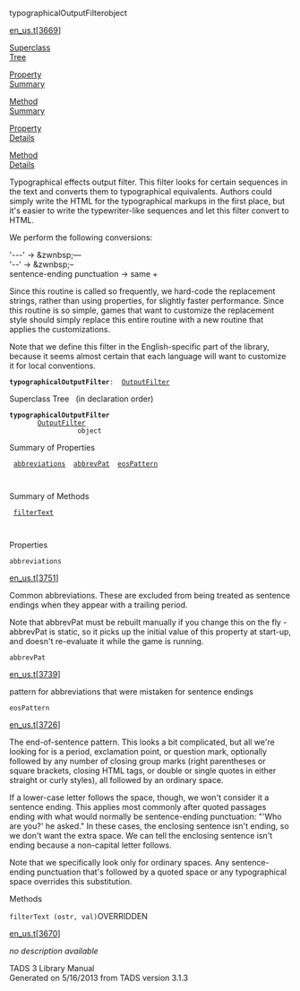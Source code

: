 <span class="title">typographicalOutputFilter</span><span class="type">object</span>

[en_us.t](../file/en_us.t.html)\[[3669](../source/en_us.t.html#3669)\]

[Superclass  
Tree](#_SuperClassTree_)

[Property  
Summary](#_PropSummary_)

[Method  
Summary](#_MethodSummary_)

[Property  
Details](#_Properties_)

[Method  
Details](#_Methods_)

<div class="fdesc">

Typographical effects output filter. This filter looks for certain
sequences in the text and converts them to typographical equivalents.
Authors could simply write the HTML for the typographical markups in the
first place, but it's easier to write the typewriter-like sequences and
let this filter convert to HTML.

We perform the following conversions:

'---' -\> &zwnbsp;&mdash;  
'--' -\> &zwnbsp;&ndash;  
sentence-ending punctuation -\> same + &ensp;

Since this routine is called so frequently, we hard-code the replacement
strings, rather than using properties, for slightly faster performance.
Since this routine is so simple, games that want to customize the
replacement style should simply replace this entire routine with a new
routine that applies the customizations.

Note that we define this filter in the English-specific part of the
library, because it seems almost certain that each language will want to
customize it for local conventions.

**`typographicalOutputFilter`**` :   `[`OutputFilter`](../object/OutputFilter.html)

</div>

<span id="_SuperClassTree_"></span>

<div class="mjhd">

<span class="hdln">Superclass Tree</span>   (in declaration order)

</div>

**`typographicalOutputFilter`**  
`         `[`OutputFilter`](../object/OutputFilter.html)  
`                 object`  
<span id="_PropSummary_"></span>

<div class="mjhd">

<span class="hdln">Summary of Properties</span>  

</div>

` `[`abbreviations`](#abbreviations)`  `[`abbrevPat`](#abbrevPat)`  `[`eosPattern`](#eosPattern)`  `

` `

<span id="_MethodSummary_"></span>

<div class="mjhd">

<span class="hdln">Summary of Methods</span>  

</div>

` `[`filterText`](#filterText)`  `

` `

<span id="_Properties_"></span>

<div class="mjhd">

<span class="hdln">Properties</span>  

</div>

<span id="abbreviations"></span>

`abbreviations`

[en_us.t](../file/en_us.t.html)\[[3751](../source/en_us.t.html#3751)\]

<div class="desc">

Common abbreviations. These are excluded from being treated as sentence
endings when they appear with a trailing period.

Note that abbrevPat must be rebuilt manually if you change this on the
fly - abbrevPat is static, so it picks up the initial value of this
property at start-up, and doesn't re-evaluate it while the game is
running.

</div>

<span id="abbrevPat"></span>

`abbrevPat`

[en_us.t](../file/en_us.t.html)\[[3739](../source/en_us.t.html#3739)\]

<div class="desc">

pattern for abbreviations that were mistaken for sentence endings

</div>

<span id="eosPattern"></span>

`eosPattern`

[en_us.t](../file/en_us.t.html)\[[3726](../source/en_us.t.html#3726)\]

<div class="desc">

The end-of-sentence pattern. This looks a bit complicated, but all we're
looking for is a period, exclamation point, or question mark, optionally
followed by any number of closing group marks (right parentheses or
square brackets, closing HTML tags, or double or single quotes in either
straight or curly styles), all followed by an ordinary space.

If a lower-case letter follows the space, though, we won't consider it a
sentence ending. This applies most commonly after quoted passages ending
with what would normally be sentence-ending punctuation: "'Who are you?'
he asked." In these cases, the enclosing sentence isn't ending, so we
don't want the extra space. We can tell the enclosing sentence isn't
ending because a non-capital letter follows.

Note that we specifically look only for ordinary spaces. Any
sentence-ending punctuation that's followed by a quoted space or any
typographical space overrides this substitution.

</div>

<span id="_Methods_"></span>

<div class="mjhd">

<span class="hdln">Methods</span>  

</div>

<span id="filterText"></span>

`filterText (ostr, val)`<span class="rem">OVERRIDDEN</span>

[en_us.t](../file/en_us.t.html)\[[3670](../source/en_us.t.html#3670)\]

<div class="desc">

*no description available*

</div>

<div class="ftr">

TADS 3 Library Manual  
Generated on 5/16/2013 from TADS version 3.1.3

</div>
